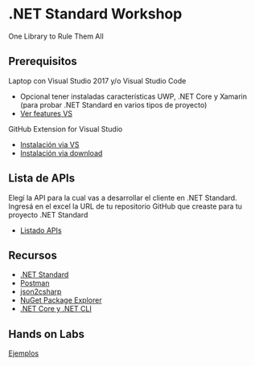 # .NET Standard Workshop
One Library to Rule Them All

## Prerequisitos

Laptop con Visual Studio 2017 y/o Visual Studio Code
- Opcional tener instaladas características UWP, .NET Core y Xamarin (para probar .NET Standard en varios tipos de proyecto)
- [Ver features VS](docs/Prerequisitos-VS-2017.png)
    
GitHub Extension for Visual Studio 
- [Instalación via VS](docs/GitHub-Extension-VS.png)
- [Instalación via download](https://visualstudio.github.com/)

## Lista de APIs
Elegí la API para la cual vas a desarrollar el cliente en .NET Standard. Ingresá en el excel la URL de tu repositorio GitHub que creaste para tu proyecto .NET Standard
- [Listado APIs](https://1drv.ms/x/s!At67yfddFzMeiEUm_8qrqtv49C4c)  
    
## Recursos
- [.NET Standard](https://docs.microsoft.com/en-us/dotnet/standard/net-standard)
- [Postman](https://www.getpostman.com/)
- [json2csharp](http://json2csharp.com/)
- [NuGet Package Explorer](https://github.com/NuGetPackageExplorer/NuGetPackageExplorer)
- [.NET Core y .NET CLI](https://www.microsoft.com/net/core)

## Hands on Labs
  [Ejemplos](src/)